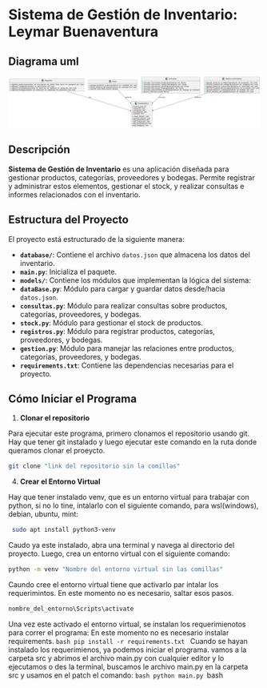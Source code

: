# Sistema de Gestión de Inventario: Leymar Buenaventura

## Diagrama uml
![diagramaUml](src/static/uml.png )


## Descripción
 **Sistema de Gestión de Inventario** es una aplicación diseñada para gestionar productos, categorías, proveedores y bodegas. Permite registrar y administrar estos elementos, gestionar el stock, y realizar consultas e informes relacionados con el inventario.

## Estructura del Proyecto

El proyecto está estructurado de la siguiente manera:

   - **`database/`**: Contiene el archivo `datos.json` que almacena los datos del inventario.
   - **`main.py`**: Inicializa el paquete.
   - **`models/`**: Contiene los módulos que implementan la lógica del sistema:
  - **`dataBase.py`**: Módulo para cargar y guardar datos desde/hacia `datos.json`.
  - **`consultas.py`**: Módulo para realizar consultas sobre productos, categorías, proveedores, y bodegas.
  - **`stock.py`**: Módulo para gestionar el stock de productos.
  - **`registros.py`**: Módulo para registrar productos, categorías, proveedores, y bodegas.
  - **`gestion.py`**: Módulo para manejar las relaciones entre productos, categorías, proveedores, y bodegas.
- **`requirements.txt`**: Contiene las dependencias necesarias para el proyecto.


## Cómo Iniciar el Programa
1. **Clonar el repositorio**
   
Para ejecutar este programa, primero clonamos el repositorio usando git. Hay que tener git instalado y luego ejecutar este comando en la ruta donde queramos clonar el proeycto.
   ```bash
   git clone "link del repositorio sin la comillas"
   ```

4. **Crear el Entorno Virtual**

Hay que tener instalado venv, que es un entorno virtual para trabajar con python, si no lo tine, intalarlo con el siguiente comando, para wsl(windows), debian, ubuntu, mint:

  ```bash
   sudo apt install python3-venv
  ```


  Caudo ya este instalado, abra una terminal y navega al directorio del proyecto. Luego, crea un entorno virtual con el siguiente comando:

   ```bash
   python -m venv "Nombre del entorno virtual sin las comillas"
   ```
  
 Caundo cree el entorno virtual tiene que activarlo par intalar los requerimintos. En este momento no es necesario, saltar esos pasos.
  ```bash
  nombre_del_entorno\Scripts\activate
  ```
Una vez este activado el entorno virtual, se instalan los requerimienotos para correr el programa: En este momento no es necesario instalar requirements.
    ```bash
     pip install -r requirements.txt
    ```
Cuando se hayan instalado los requerimienos, ya podemos iniciar el programa. vamos a la carpeta src y abrimos el archivo main.py con cualquier editor y lo ejecutamos o des la terminal, buscamos le archivo main.py en la carpeta src y usamos en el patch el comando:
    ```bash
   python main.py
     ```bash


